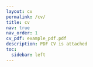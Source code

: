 ```yaml
---
layout: cv
permalink: /cv/
title: cv
nav: true
nav_order: 1
cv_pdf: example_pdf.pdf
description: PDF CV is attached
toc:
  sidebar: left
---
```


